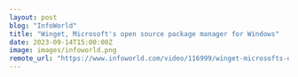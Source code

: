 ```yaml
---
layout: post
blog: "InfoWorld"
title: "Winget, Microsoft's open source package manager for Windows"
date: 2023-09-14T15:00:00Z
image: images/infoworld.png
remote_url: "https://www.infoworld.com/video/116999/winget-microsofts-open-source-package-manager-for-windows#tk.rss_applicationdevelopment"
---
```

